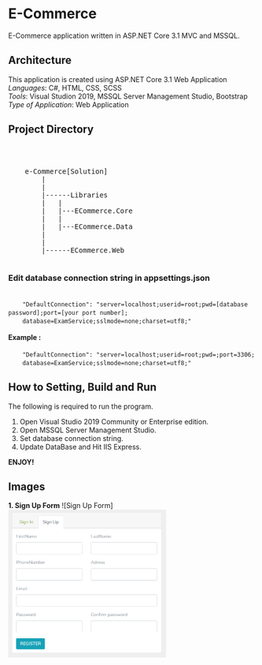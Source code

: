 # E-Commerce
E-Commerce application written in ASP.NET Core 3.1 MVC and MSSQL.

## Architecture
This application is created using ASP.NET Core 3.1 Web Application <br />
*Languages*: C#, HTML, CSS, SCSS <br />
*Tools*: Visual Studion 2019, MSSQL Server Management Studio, Bootstrap <br />
*Type of Application*: Web Application <br />


## Project Directory
<br />
<pre> 
	e-Commerce[Solution]
		|
		|
		|------Libraries
		|	|	
		|	|---ECommerce.Core
		|	|
		|	|---ECommerce.Data
		|	
		|
		|------ECommerce.Web
				
</pre>

<h3> Edit database connection string in appsettings.json </h3>
<code> 
	"DefaultConnection": "server=localhost;userid=root;pwd=[database password];port=[your port number];
	database=ExamService;sslmode=none;charset=utf8;" 
</code>
<br /> <b> Example :</b> <br />
<code> 
	"DefaultConnection": "server=localhost;userid=root;pwd=;port=3306;
	database=ExamService;sslmode=none;charset=utf8;" 
</code>

## How to Setting, Build and Run
The following is required to run the program.
1. Open Visual Studio 2019 Community or Enterprise edition.
2. Open MSSQL Server Management Studio.
3. Set database connection string.
4. Update DataBase and Hit IIS Express.

**ENJOY!**

## Images
**1. Sign Up Form**
![Sign Up Form]<img src="https://github.com/ArafatSabbir/ECommerce/blob/31389530cef5106601e4c49b446a4904007f41d2/Demo%20of%20the%20Project/SignUpForm.png" height=300 align=center>



